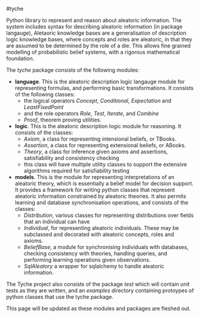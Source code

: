 #tyche

Python library to represent and reason about aleatoric information. 
The system includes syntax for describing aleatoric information (in package langauge),
Aletaoric knowledge bases are a generalisation of description logic knowledge bases,
where concepts and roles are aleatoric, in that they are assumed to be determined by the role of a die.
This allows fine grained modelling of probabilistic belief systems, with a rigorous mathematical foundation.


The *tyche* package consists of the following modules:
- **language**. This is the aleatoric description logic langauge module for representing formulas, and performing basic transformations.
  It consists of the following classes:
     - the logical operators *Concept*, *Conditional*, *Expectation* and *LeastFixedPoint*
     - and the role operators *Role*, *Test*, *Iterate*, and *Combine*
     - *Proof*, theorem proving utilities.   
- **logic**. This is the aleatoric description logic module for reasoning. It consists of the classes:
  - *Axiom*, a class for representing intensional beliefs, or TBooks.
  - *Assertion*, a class for representing extensional beliefs, or ABooks.
  - *Theory*, a class for inference given axioms and assertions, satisfiability and consistency checking
  - this class will have multiple utility classes to support the extensive algorithms required for satisfiability testing
- **models**. This is the module for representing interpretations of an aleatoric theory, 
    which is essentially a belief model for decision support.
    It provides a framework for writing python classes that represent aleatoric information constrained by aleatoric theories.
    It also permits learning and database synchronisation operations, and consists of the classes:
  - *Distribution*, various classes for representing distributions over fields that an individual can have
  - *Individual*, for representing aleatoric individuals. 
    These may be subclassed and decorated with aleatoric concepts, roles and axioms.
  - *BeliefBase*, a module for synchronising individuals with databases,
     checking consistency with theories, handling queries, and performing learning operations given observations.
  - *SqlAleatory* a wrapper for sqlalchemy to handle aleatoric information.

The Tyche project also consists of the package *test* which will contain unit tests as they are written,
and an *examples* directory containing protoypes of python classes that use the tyche package.

This page will be updated as these modules and packages are fleshed out.

